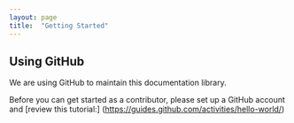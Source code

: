 ```yaml
---
layout: page
title:  "Getting Started"
---
```

## Using GitHub

We are using GitHub to maintain this documentation library.

Before you can get started as a contributor, please set up a GitHub account and [review this tutorial:] (https://guides.github.com/activities/hello-world/)
